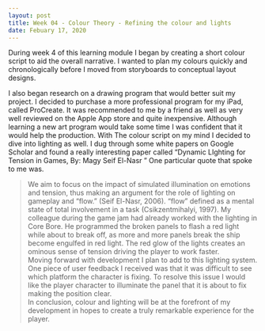 ```yaml
---
layout: post
title: Week 04 - Colour Theory - Refining the colour and lights 
date: Febuary 17, 2020
--- 
```


During week 4 of this learning module I began by creating a short colour script to aid the overall narrative. I wanted to plan my colours quickly and chronologically before I moved from storyboards to conceptual layout designs. 

I also began research on a drawing program that would better suit my project. I decided to purchase a more professional program for my iPad, called ProCreate. It was recommended to me by a friend as well as very well reviewed on the Apple App store and quite inexpensive.  Although learning a new art program would take some time I was confident that it would help the production. 
   With The colour script on my mind I decided to dive into lighting as well.  I dug through some white papers on Google Scholar and found a really interesting paper called “Dynamic LIghting for Tension in Games, By: Magy Seif El-Nasr ”  One particular quote that spoke to me was.
>We aim to focus on the impact of simulated illumination on emotions and tension, thus making an argument for the role of lighting on gameplay and “flow.” (Seif El-Nasr, 2006).
>“flow” defined as a mental state of total involvement in a task (Csikzentmihalyi, 1997).
My colleague during the game jam had already worked with the lighting in Core Bore.  He programmed the broken panels to flash a red light while about to break off, as more and more panels break the ship become engulfed in red light.  The red glow of the lights creates an ominous sense of tension driving the player to work faster.  
   Moving forward with development I plan to add to this lighting system.  One piece of user feedback I received was that it was difficult to see which platform the character is fixing.  To resolve this issue I would like the player character to illuminate the panel that it is about to fix making the position clear.  
  In conclusion, colour and lighting will be at the forefront of my development in hopes to create a truly remarkable experience for the player. 
